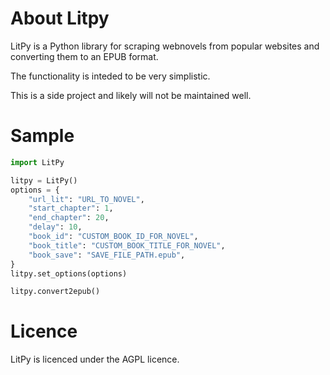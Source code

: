 # About Litpy
LitPy is a Python library for scraping webnovels from popular websites and converting them to an EPUB format.

The functionality is inteded to be very simplistic.

This is a side project and likely will not be maintained well.

# Sample
``` python
import LitPy

litpy = LitPy()
options = {
    "url_lit": "URL_TO_NOVEL",
    "start_chapter": 1,
    "end_chapter": 20,
    "delay": 10,
    "book_id": "CUSTOM_BOOK_ID_FOR_NOVEL",
    "book_title": "CUSTOM_BOOK_TITLE_FOR_NOVEL",
    "book_save": "SAVE_FILE_PATH.epub",
}
litpy.set_options(options)

litpy.convert2epub()

```

# Licence
LitPy is licenced under the AGPL licence.